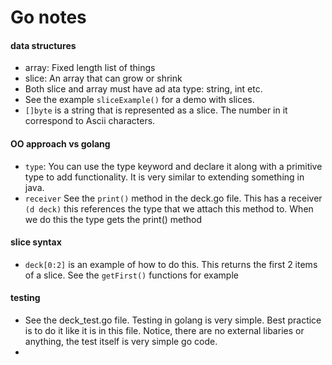 # Go notes

#### data structures
- array:  Fixed length list of things
- slice: An array that can grow or shrink
- Both slice and array must have ad ata type: string, int etc.
- See the example `sliceExample()` for a demo with slices.
- `[]byte` is a string that is represented as a slice. The number in it correspond to Ascii characters. 
#### OO approach vs golang
- `type`: You can use the type keyword and declare it along with a primitive type to add functionality. It is very similar to extending something in java.
- `receiver` See the `print()` method in the deck.go file. This has a receiver `(d deck)` this references the type that we attach this method to. When we do this the type gets the print() method

#### slice syntax
- `deck[0:2]` is an example of how to do this. This returns the first 2 items of a slice. See the `getFirst()` functions for example

#### testing
- See the deck_test.go file. Testing in golang is very simple. Best practice is to do it like it is in this file. Notice, there are no external libaries or anything, the test itself is very simple go code.
- 